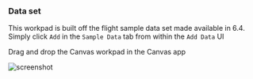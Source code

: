 ### Data set

This workpad is built off the flight sample data set made available in 6.4. Simply click `Add` in the `Sample Data` tab from within the `Add Data` UI

Drag and drop the Canvas workpad in the Canvas app

![screenshot](https://github.com/alexfrancoeur/kibana_canvas_examples/blob/master/images/flight_analysis.png)
